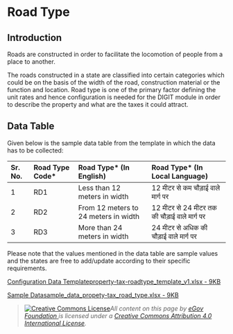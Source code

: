 # Road Type

## Introduction <a id="introduction"></a>

Roads are constructed in order to facilitate the locomotion of people from a place to another.

The roads constructed in a state are classified into certain categories which could be on the basis of the width of the road, construction material or the function and location. Road type is one of the primary factor defining the unit rates and hence configuration is needed for the DIGIT module in order to describe the property and what are the taxes it could attract.

## Data Table <a id="data-table"></a>

Given below is the sample data table from the template in which the data has to be collected:

| Sr. No. | Road Type Code\* | Road Type\* \(In English\) | Road Type\* \(In Local Language\) |
| :--- | :--- | :--- | :--- |
| 1 | RD1 | Less than 12 meters in width | 12 मीटर से कम चौड़ाई वाले मार्ग पर |
| 2 | RD2 | From 12 meters to 24 meters in width | 12 मीटर से 24 मीटर तक की चौड़ाई वाले मार्ग पर |
| 3 | RD3 | More than 24 meters in width | 24 मीटर से अधिक की चौड़ाई वाले मार्ग पर |

Please note that the values mentioned in the data table are sample values and the states are free to add/update according to their specific requirements.

[Configuration Data Templateproperty-tax-roadtype\_template\_v1.xlsx - 9KB](https://firebasestorage.googleapis.com/v0/b/gitbook-28427.appspot.com/o/assets%2F-MERG_iQW5oN4ukgXP8K%2Fsync%2Fef792e2699fa36d6508fbe418e880d040621808f.xlsx?generation=1602050606784218&alt=media) 

[Sample Datasample\_data\_propety-tax\_road\_type.xlsx - 9KB](https://firebasestorage.googleapis.com/v0/b/gitbook-28427.appspot.com/o/assets%2F-MERG_iQW5oN4ukgXP8K%2Fsync%2F1ac1cd25b419603bcc481e2de186939016d1df08.xlsx?generation=1602050606660978&alt=media)





> [![Creative Commons License](https://i.creativecommons.org/l/by/4.0/80x15.png)](http://creativecommons.org/licenses/by/4.0/)_All content on this page by_ [_eGov Foundation_ ](https://egov.org.in/)_is licensed under a_ [_Creative Commons Attribution 4.0 International License_](http://creativecommons.org/licenses/by/4.0/)_._

